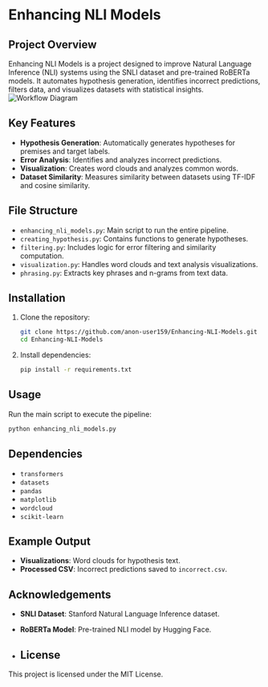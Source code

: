 # Enhancing NLI Models

## Project Overview
Enhancing NLI Models is a project designed to improve Natural Language Inference (NLI) systems using the SNLI dataset and pre-trained RoBERTa models. It automates hypothesis generation, identifies incorrect predictions, filters data, and visualizes datasets with statistical insights.
![Workflow Diagram](flow.png)
## Key Features
- **Hypothesis Generation**: Automatically generates hypotheses for premises and target labels.
- **Error Analysis**: Identifies and analyzes incorrect predictions.
- **Visualization**: Creates word clouds and analyzes common words.
- **Dataset Similarity**: Measures similarity between datasets using TF-IDF and cosine similarity.
## File Structure
- `enhancing_nli_models.py`: Main script to run the entire pipeline.
- `creating_hypothesis.py`: Contains functions to generate hypotheses.
- `filtering.py`: Includes logic for error filtering and similarity computation.
- `visualization.py`: Handles word clouds and text analysis visualizations.
- `phrasing.py`: Extracts key phrases and n-grams from text data.
## Installation
1. Clone the repository:
   ```bash
   git clone https://github.com/anon-user159/Enhancing-NLI-Models.git
   cd Enhancing-NLI-Models
   ```
2. Install dependencies:
      ```bash
      pip install -r requirements.txt
      ```

## Usage
Run the main script to execute the pipeline:
```bash
python enhancing_nli_models.py
```

## Dependencies
- `transformers`
- `datasets`
- `pandas`
- `matplotlib`
- `wordcloud`
- `scikit-learn`

## Example Output
- **Visualizations**: Word clouds for hypothesis text.
- **Processed CSV**: Incorrect predictions saved to `incorrect.csv`.


## Acknowledgements
- **SNLI Dataset**: Stanford Natural Language Inference dataset.
- **RoBERTa Model**: Pre-trained NLI model by Hugging Face.

- ## License
This project is licensed under the MIT License.



